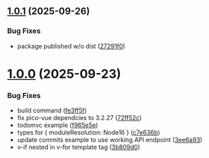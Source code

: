 ## [1.0.1](https://github.com/ws-rush/pocket-vue/compare/v1.0.0...v1.0.1) (2025-09-26)

### Bug Fixes

- package published w/o dist ([27291f0](https://github.com/ws-rush/pocket-vue/commit/27291f048ba2b3deb3842465486a1e310cf027df))

# [1.0.0](https://github.com/ws-rush/pocket-vue/compare/v0.4.1...v1.0.0) (2025-09-23)

### Bug Fixes

- build command ([fe3ff5f](https://github.com/ws-rush/pocket-vue/commit/fe3ff5fb71d6889d11bbc47461683135e7f58990))
- fix pico-vue dependcies to 3.2.27 ([72ff52c](https://github.com/ws-rush/pocket-vue/commit/72ff52cc479b9c6600104a74e826754294ad45d9))
- todomvc example ([f965e5e](https://github.com/ws-rush/pocket-vue/commit/f965e5e41d0c81dba4d834298a8784f4abf246c2))
- types for { moduleResolution: Node16 } ([c7e636b](https://github.com/ws-rush/pocket-vue/commit/c7e636b19024760177caa616404e2cab8a35dc80))
- update commits example to use working API endpoint ([3ee6a93](https://github.com/ws-rush/pocket-vue/commit/3ee6a93a8ace6c1d757193e0ff71b5cbf0f2abc6))
- v-if nested in v-for template tag ([3b809d0](https://github.com/ws-rush/pocket-vue/commit/3b809d0e08b62c577683e0acec247b02fcff964e))
